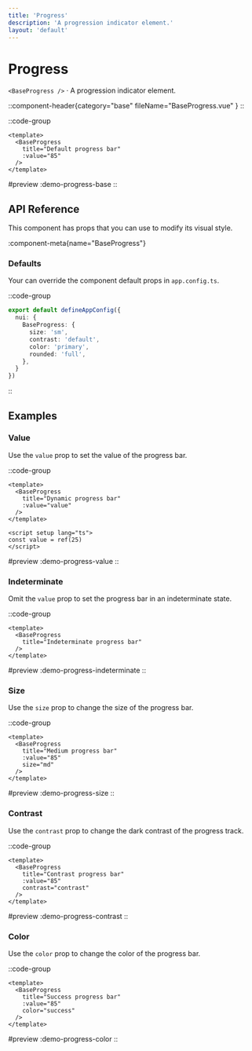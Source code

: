 ```yaml
---
title: 'Progress'
description: 'A progression indicator element.'
layout: 'default'
---
```


# Progress

`<BaseProgress />` · A progression indicator element.

::component-header{category="base" fileName="BaseProgress.vue" }
::

::code-group

```vue [DemoProgressBase.vue]
<template>
  <BaseProgress
    title="Default progress bar"
    :value="85"
  />
</template>
```

#preview
:demo-progress-base
::

## API Reference

This component has props that you can use to modify its visual style.

:component-meta{name="BaseProgress"}

### Defaults

Your can override the component default props in `app.config.ts`.

::code-group

```ts [app.config.ts]
export default defineAppConfig({
  nui: {
    BaseProgress: {
      size: 'sm',
      contrast: 'default',
      color: 'primary',
      rounded: 'full',
    },
  }
})
```
::

## Examples

### Value

Use the `value` prop to set the value of the progress bar.

::code-group

```vue [DemoProgressValue.vue]
<template>
  <BaseProgress
    title="Dynamic progress bar"
    :value="value"
  />
</template>

<script setup lang="ts">
const value = ref(25)
</script>
```

#preview
:demo-progress-value
::

### Indeterminate

Omit the `value` prop to set the progress bar in an indeterminate state.

::code-group

```vue [DemoProgressValue.vue]
<template>
  <BaseProgress
    title="Indeterminate progress bar"
  />
</template>
```

#preview
:demo-progress-indeterminate
::


### Size

Use the `size` prop to change the size of the progress bar.

::code-group

```vue [DemoProgressSize.vue]
<template>
  <BaseProgress
    title="Medium progress bar"
    :value="85"
    size="md"
  />
</template>
```

#preview
:demo-progress-size
::

### Contrast

Use the `contrast` prop to change the dark contrast of the progress track.

::code-group

```vue [DemoProgressContrast.vue]
<template>
  <BaseProgress
    title="Contrast progress bar"
    :value="85"
    contrast="contrast"
  />
</template>
```

#preview
:demo-progress-contrast
::

### Color

Use the `color` prop to change the color of the progress bar.

::code-group

```vue [DemoProgressColor.vue]
<template>
  <BaseProgress
    title="Success progress bar"
    :value="85"
    color="success"
  />
</template>
```

#preview
:demo-progress-color
::

